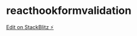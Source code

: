 # reacthookformvalidation

[Edit on StackBlitz ⚡️](https://stackblitz.com/edit/reacthookformvalidation)